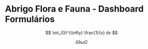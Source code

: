 # Abrigo Flora e Fauna - Dashboard Formulários

$$ \int_{0}^{\infty} \frac{1}{x} dx $$

$$ \delta \partial \omega \Omega $$
